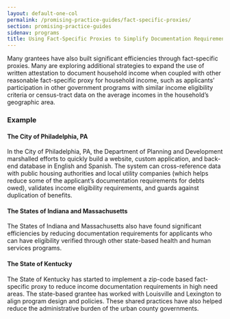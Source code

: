 ```yaml
---
layout: default-one-col
permalink: /promising-practice-guides/fact-specific-proxies/
section: promising-practice-guides
sidenav: programs
title: Using Fact-Specific Proxies to Simplify Documentation Requirements
---
```


Many grantees have also built significant efficiencies through fact-specific proxies.  Many are exploring additional strategies to expand the use of written attestation to document household income when coupled with other reasonable fact-specific proxy for household income, such as applicants’ participation in other government programs with similar income eligibility criteria or census-tract data on the average incomes in the household’s geographic area. 

### Example

#### The City of Philadelphia, PA

In the City of Philadelphia, PA, the Department of Planning and Development marshalled efforts to quickly build a website, custom application, and back-end database in English and Spanish. The system can cross-reference data with public housing authorities and local utility companies (which helps reduce some of the applicant’s documentation requirements for debts owed), validates income eligibility requirements, and guards against duplication of benefits. 

#### The States of Indiana and Massachusetts

The States of Indiana and Massachusetts also have found significant efficiencies by reducing documentation requirements for applicants who can have eligibility verified through other state-based health and human services programs. 

#### The State of Kentucky

The State of Kentucky has started to implement a zip-code based fact-specific proxy to reduce income documentation requirements in high need areas. The state-based grantee has worked with Louisville and Lexington to align program design and policies. These shared practices have also helped reduce the administrative burden of the urban county governments. 
